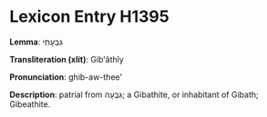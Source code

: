 # Lexicon Entry H1395

**Lemma**: גִּבְעָתִי

**Transliteration (xlit)**: Gibʻâthîy

**Pronunciation**: ghib-aw-thee'

**Description**:
patrial from גִּבְעָה; a Gibathite, or inhabitant of Gibath; Gibeathite.
